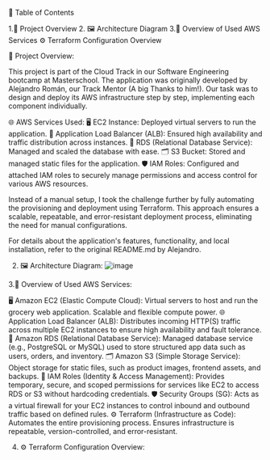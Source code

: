📑 Table of Contents

1.🚀 Project Overview
2. 🖼️ Architecture Diagram
3.🧰 Overview of Used AWS Services
⚙️ Terraform Configuration Overview

🚀 Project Overview:

This project is part of the Cloud Track in our Software Engineering bootcamp at Masterschool. The application was originally developed by Alejandro Román, our Track Mentor (A big Thanks to him!). Our task was to design and deploy its AWS infrastructure step by step, implementing each component individually.

🌐 AWS Services Used:
🖥️ EC2 Instance: Deployed virtual servers to run the application.
🏢 Application Load Balancer (ALB): Ensured high availability and traffic distribution across instances.
💾 RDS (Relational Database Service): Managed and scaled the database with ease.
🗂️ S3 Bucket: Stored and managed static files for the application.
🛡️ IAM Roles: Configured and attached IAM roles to securely manage permissions and access control for various AWS resources.

Instead of a manual setup, I took the challenge further by fully automating the provisioning and deployment using Terraform. This approach ensures a scalable, repeatable, and error-resistant deployment process, eliminating the need for manual configurations.

For details about the application's features, functionality, and local installation, refer to the original README.md by Alejandro.

2. 🖼️ Architecture Diagram:
![image](https://github.com/user-attachments/assets/7c5fe55e-e6c9-482c-84a8-4a74bc18e0fb)


3.🧰 Overview of Used AWS Services:

🖥️ Amazon EC2 (Elastic Compute Cloud):
   Virtual servers to host and run the grocery web application. Scalable and flexible compute power.
🌐 Application Load Balancer (ALB):
   Distributes incoming HTTP(S) traffic across multiple EC2 instances to ensure high availability and fault tolerance.
💾 Amazon RDS (Relational Database Service):
  	Managed database service (e.g., PostgreSQL or MySQL) used to store structured app data such as users, orders, and inventory.
🗂️ Amazon S3 (Simple Storage Service):
   Object storage for static files, such as product images, frontend assets, and backups.
🔐 IAM Roles (Identity & Access Management):
   Provides temporary, secure, and scoped permissions for services like EC2 to access RDS or S3 without hardcoding credentials.
🛡️ Security Groups (SG):
   Acts as a virtual firewall for your EC2 instances to control inbound and outbound traffic based on defined rules.
⚙️ Terraform (Infrastructure as Code):
    Automates the entire provisioning process. Ensures infrastructure is repeatable, version-controlled, and error-resistant.

4. ⚙️ Terraform Configuration Overview:


















